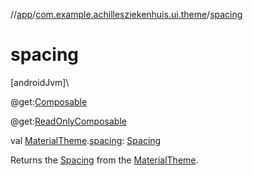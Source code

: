 //[app](../../index.md)/[com.example.achillesziekenhuis.ui.theme](index.md)/[spacing](spacing.md)

# spacing

[androidJvm]\

@get:[Composable](https://developer.android.com/reference/kotlin/androidx/compose/runtime/Composable.html)

@get:[ReadOnlyComposable](https://developer.android.com/reference/kotlin/androidx/compose/runtime/ReadOnlyComposable.html)

val [MaterialTheme](https://developer.android.com/reference/kotlin/androidx/compose/material3/MaterialTheme.html).[spacing](spacing.md): [Spacing](-spacing/index.md)

Returns the [Spacing](-spacing/index.md) from the [MaterialTheme](https://developer.android.com/reference/kotlin/androidx/compose/material3/MaterialTheme.html).

